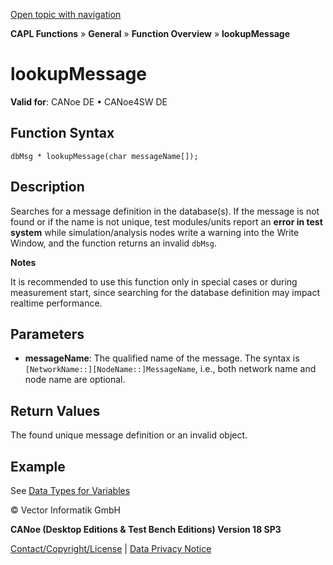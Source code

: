 [Open topic with navigation](../../../../../CANoeDEFamily.htm#Topics/CAPLFunctions/Other/Functions/CAPLfunctionlookupMessage.md)

**CAPL Functions** » **General** » **Function Overview** » **lookupMessage**

# lookupMessage

**Valid for**: CANoe DE • CANoe4SW DE

## Function Syntax

```plaintext
dbMsg * lookupMessage(char messageName[]);
```

## Description

Searches for a message definition in the database(s). If the message is not found or if the name is not unique, test modules/units report an **error in test system** while simulation/analysis nodes write a warning into the Write Window, and the function returns an invalid `dbMsg`.

**Notes**

It is recommended to use this function only in special cases or during measurement start, since searching for the database definition may impact realtime performance.

## Parameters

- **messageName**: The qualified name of the message. The syntax is `[NetworkName::][NodeName::]MessageName`, i.e., both network name and node name are optional.

## Return Values

The found unique message definition or an invalid object.

## Example

See [Data Types for Variables](../../../Shared/CAPL/General/DataTypesForVariables.md#Database)

© Vector Informatik GmbH

**CANoe (Desktop Editions & Test Bench Editions) Version 18 SP3**

[Contact/Copyright/License](../../../Shared/ContactCopyrightLicense.md) | [Data Privacy Notice](https://www.vector.com/int/en/company/get-info/privacy-policy/)
